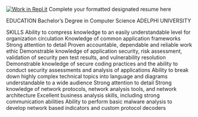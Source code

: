 [![Work in Repl.it](https://classroom.github.com/assets/work-in-replit-14baed9a392b3a25080506f3b7b6d57f295ec2978f6f33ec97e36a161684cbe9.svg)](https://classroom.github.com/online_ide?assignment_repo_id=335757&assignment_repo_type=GroupAssignmentRepo)
Complete your formatted designated resume here

EDUCATION
Bachelor’s Degree in Computer Science
ADELPHI UNIVERSITY

SKILLS
Ability to compress knowledge to an easily understandable level for organization circulation
Knowledge of common application frameworks Strong attention to detail
Proven accountable, dependable and reliable work ethic
Demonstrable knowledge of application security, risk assessment, validation of security pen test results, and vulnerability resolution
Demonstrable knowledge of secure coding practices and the ability to conduct security assessments and analysis of applications
Ability to break down highly complex technical topics into language and diagrams understandable to a wide audience
Strong attention to detail
Strong knowledge of network protocols, network analysis tools, and network architecture
Excellent business analysis skills, including strong communication abilities
Ability to perform basic malware analysis to develop network based indicators and custom protocol decoders
